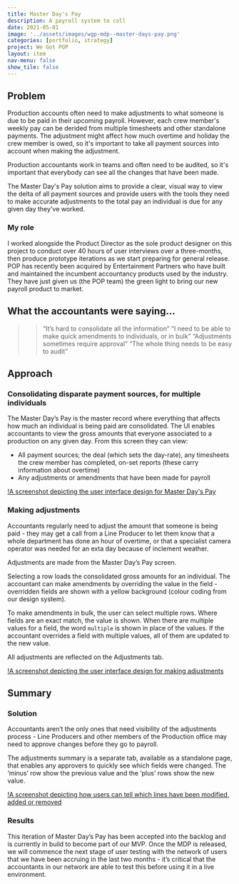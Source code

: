 ```yaml
---
title: Master Day's Pay
description: A payroll system to coll
date: 2021-05-01
image: '../assets/images/wgp-mdp--master-days-pay.png'
categories: [portfolio, strategy]
project: We Got POP
layout: item
nav-menu: false
show_tile: false
---
```



## Problem 
Production accounts often need to make adjustments to what someone is due to be paid in their upcoming payroll. However, each crew member's weekly pay can be derided from multiple timesheets and other standalone payments. The adjustment might affect how much overtime and holiday the crew member is owed, so it's important to take all payment sources into account when making the adjustment. 

Production accountants work in teams and often need to be audited, so it's important that everybody can see all the changes that have been made. 

The Master Day's Pay solution aims to provide a clear, visual way to view the delta of all payment sources and provide users with the tools they need to make accurate adjustments to the total pay an individual is due for any given day they've worked.

### My role 
I worked alongside the Product Director as the sole product designer on this project to conduct over 40 hours of user interviews over a three-months, then produce prototype iterations as we start preparing for general release. POP has recently been acquired by Entertainment Partners who have built and maintained the incumbent accountancy products used by the industry. They have just given us (the POP team) the green light to bring our new payroll product to market.

## What the accountants were saying...

>> “It’s hard to consolidate all the information”
>> “I need to be able to make quick amendments to individuals, or in bulk”
>> “Adjustments sometimes require approval”
>> “The whole thing needs to be easy to audit”

## Approach

### Consolidating disparate payment sources, for multiple individuals

The Master Day’s Pay is the master record where everything that affects how much an individual is being paid are consolidated. 
The UI enables accountants to view the gross amounts that everyone associated to a production on any given day. From this screen they can view:

* All payment sources; the deal (which sets the day-rate), any timesheets the crew member has completed, on-set reports (these carry information about overtime)
* Any adjustments or amendments that have been made for payroll

[!A screenshot depicting the user interface design for Master Day's Pay](../assets/images/wgp-mdp--master-days-pay.png)

### Making adjustments

Accountants regularly need to adjust the amount that someone is being paid - they may get a call from a Line Producer to let them know that a whole department has done an hour of overtime, or that a specialist camera operator was needed for an exta day because of inclement weather.

Adjustments are made from the Master Day’s Pay screen.

Selecting a row loads the consolidated gross amounts for an individual. The accountant can make amendments by overriding the value in the field - overridden fields are shown with a yellow background (colour coding from our design system).

To make amendments in bulk, the user can select multiple rows. Where fields are an exact match, the value is shown. When there are multiple values for a field, the word `multiple` is shown in place of the values. If the accountant overrides a field with multiple values, all of them are updated to the new value.

All adjustments are reflected on the Adjustments tab.

[!A screenshot depicting the user interface design for making adjustments](../assets/images/wgp-mdp--adjustments.png)

## Summary

### Solution
Accountants aren’t the only ones that need visibility of the adjustments process - Line Producers and other members of the Production office may need to approve changes before they go to payroll. 

The adjustments summary is a separate tab, available as a standalone page, that enables any approvers to quickly see which fields were changed. The ‘minus’ row show the previous value and the ‘plus’ rows show the new value.

[!A screenshot depicting how users can tell which lines have been modified, added or removed](../assets/images/wgp-mdp--summary.png)

### Results
This iteration of Master Day’s Pay has been accepted into the backlog and is currently in build to become part of our MVP. Once the MDP is released, we will commence the next stage of user testing with the network of users that we have been accruing in the last two months - it’s critical that the accountants in our network are able to test this before using it in a live environment. 